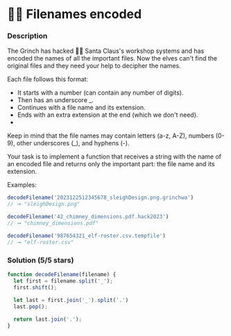 # 🏴‍☠️ Filenames encoded

### Description

The Grinch has hacked 🏴‍☠️ Santa Claus's workshop systems and has encoded the names of all the important files. Now the elves can't find the original files and they need your help to decipher the names.

Each file follows this format:

* It starts with a number (can contain any number of digits).
* Then has an underscore _.
* Continues with a file name and its extension.
* Ends with an extra extension at the end (which we don't need).
* 
Keep in mind that the file names may contain letters (a-z, A-Z), numbers (0-9), other underscores (_), and hyphens (-).

Your task is to implement a function that receives a string with the name of an encoded file and returns only the important part: the file name and its extension.

Examples:

```js
decodeFilename('2023122512345678_sleighDesign.png.grinchwa')
// ➞ "sleighDesign.png"

decodeFilename('42_chimney_dimensions.pdf.hack2023')
// ➞ "chimney_dimensions.pdf"

decodeFilename('987654321_elf-roster.csv.tempfile')
// ➞ "elf-roster.csv"
```

### Solution (5/5 stars)

```js
function decodeFilename(filename) {
  let first = filename.split('_');
  first.shift();

  let last = first.join('_').split('.')
  last.pop();
  
  return last.join('.');
}
```

